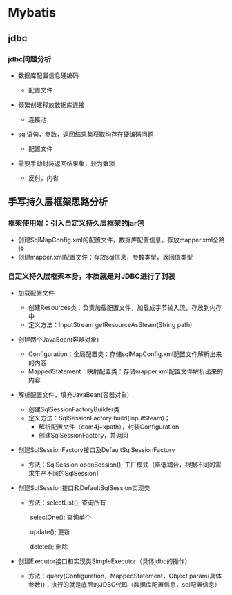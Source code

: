 # Mybatis

## jdbc

### jdbc问题分析

* 数据库配置信息硬编码
    * 配置文件

* 频繁创建释放数据库连接
    * 连接池
* sql语句，参数，返回结果集获取均存在硬编码问题
    * 配置文件

* 需要手动封装返回结果集，较为繁琐
    * 反射，内省

## 手写持久层框架思路分析

### 框架使用端：引入自定义持久层框架的jar包

* 创建SqlMapConfig.xml的配置文件，数据库配置信息。存放mapper.xml全路径
* 创建mapper.xml配置文件：存放sql信息，参数类型，返回值类型



### 自定义持久层框架本身，本质就是对JDBC进行了封装

* 加载配置文件

    * 创建Resources类：负责加载配置文件，加载成字节输入流，存放到内存中
    * 定义方法：InputStream getResourceAsSteam(String path)

* 创建两个JavaBean(容器对象)

    * Configuration：全局配置类：存储sqlMapConfig.xml配置文件解析出来的内容
    * MappedStatement：映射配置类：存储mapper.xml配置文件解析出来的内容

* 解析配置文件，填充JavaBean(容器对象)

    * 创建SqlSessionFactoryBuilder类
    * 定义方法：SqlSessionFactory build(InputSteam)；
        * 解析配置文件（dom4j+xpath），封装Configuration
        * 创建SqlSessionFactory，并返回

* 创建SqlSessionFactory接口及DefaultSqlSessionFactory

    * 方法：SqlSession openSession(); 工厂模式（降低耦合，根据不同的需求生产不同的SqlSession）

* 创建SqlSession接口和DefaultSqlSession实现类

    * 方法：selectList(); 	 查询所有

      ​			selectOne();	查询单个

      ​			update();		 更新

      ​			delete();		   删除

* 创建Executor接口和实现类SimpleExecutor（具体jdbc的操作）

    * 方法：query(Configuration，MappedStatement，Object param(具体参数))；执行的就是底层的JDBC代码（数据库配置信息，sql配置信息） 

